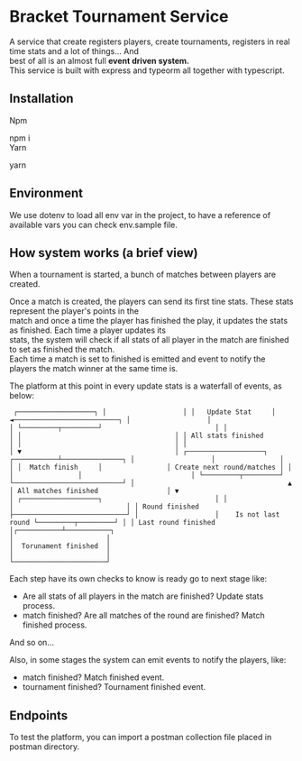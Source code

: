 
# Bracket Tournament Service

A service that create registers players, create tournaments, registers in real time stats and a lot of things... And  
best of all is an almost full **event driven system.**  
This service is built with express and typeorm all together with typescript.

## Installation

Npm

npm i  
Yarn

yarn
## Environment

We use dotenv to load all env var in the project, to have a reference of available vars you can check env.sample file.

## How system works (a brief view)

When a tournament is started, a bunch of matches between players are created.

Once a match is created, the players can send its first tine stats. These stats represent the player's points in the  
match and once a time the player has finished the play, it updates the stats as finished. Each time a player updates its  
stats, the system will check if all stats of all player in the match are finished to set as finished the match.  
Each time a match is set to finished is emitted and event to notify the players the match winner at the same time is.

The platform at this point in every update stats is a waterfall of events, as below:


```  
 ┌───────────────────┐ │                   │ │   Update Stat     │ ◄──────────────────────────┐ │                   │                            │ └─────────┬─────────┘                            │ │                                      │ │                                      │ │ All stats finished                   │ │                                      │ │                                      │ ▼                                      │ ┌───────────────────┐                ┌───────────┴───────────────┐ │                   │                │                           │ │  Match finish     │                │ Create next round/matches │ │                   │                │                           │ └─────────┬─────────┘                └───────────────────────────┘ │                                      ▲ │ All matches finished                 │ ▼                                      │ ┌───────────────────┐                            │ │                   │                            │ │ Round finished    ├────────────────────────────┘ │                   │    Is not last round └─────────┬─────────┘ │ │ Last round finished │┌───────────┴───────────┐  
│                       │  
│  Torunament finished  │  
│                       │  
└───────────────────────┘  
```  

Each step have its own checks to know is ready go to next stage like:
- Are all stats of all players in the match are finished? Update stats process.
- match finished? Are all matches of the round are finished? Match finished process.

And so on...

Also, in some stages the system can emit events to notify the players, like:
- match finished? Match finished event.
- tournament finished? Tournament finished event.

## Endpoints

To test the platform, you can import a postman collection file placed in postman directory.
